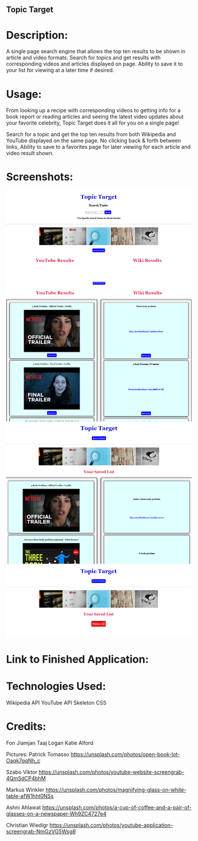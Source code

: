 ## Topic Target

# Description:

A single page search engine that allows the top ten results to be shown in article and video formats. Search for topics and get results with corresponding videos and articles displayed on page. Ability to save it to your list for viewing at a later time if desired.

# Usage:

From looking up a recipe with corresponding videos to getting info for a book report or reading articles and seeing the latest video updates about your favorite celebrity, Topic Target does it all for you on a single page!

Search for a topic and get the top ten results from both Wikipedia and YouTube displayed on the same page. No clicking back & forth between links, Ability to save to a favorites page for later viewing for each article and video result shown.

# Screenshots:

![Topic Target Main Page](./assets/ttupdate.png)
<br>
![Topic Target Search List](./assets/ttsearch.png)
<br>
![Topic Target Your List Page](./assets/saved%20list.png)
<br>
![Topic Target Clear List](./assets/ttClearList.png)

# Link to Finished Application:

# Technologies Used:

Wikipedia API
YouTube API
Skeleton CSS

# Credits:

Fon Jiamjan
Taaj Logan
Katie Alford

Pictures:
Patrick Tomasso https://unsplash.com/photos/open-book-lot-Oaqk7qqNh_c <br>

Szabo Viktor https://unsplash.com/photos/youtube-website-screengrab-4QmSdCP4bhM <br>

Markus Winkler https://unsplash.com/photos/magnifying-glass-on-white-table-afW1hht0NSs <br>

Ashni Ahlawat https://unsplash.com/photos/a-cup-of-coffee-and-a-pair-of-glasses-on-a-newspaper-Wh9ZC4727e4 <br>

Christian Wiedigr https://unsplash.com/photos/youtube-application-screengrab-NmGzVG5Wsg8
